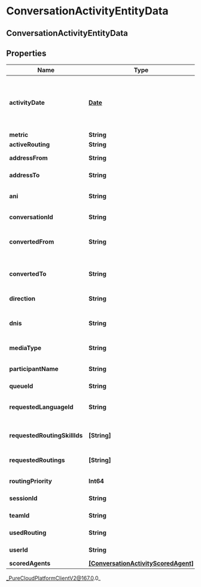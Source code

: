# ConversationActivityEntityData

## ConversationActivityEntityData

## Properties

|Name | Type | Description | Notes|
|------------ | ------------- | ------------- | -------------|
| **activityDate** | [**Date**](Date) | The time at which the activity was observed. Date time is represented as an ISO-8601 string. For example: yyyy-MM-ddTHH:mm:ss[.mmm]Z | |
| **metric** | **String** | Activity metric | [optional] |
| **activeRouting** | **String** | Active routing method | [optional] |
| **addressFrom** | **String** | The address that initiated an action | [optional] |
| **addressTo** | **String** | The address receiving an action | [optional] |
| **ani** | **String** | Automatic Number Identification (caller&#39;s number) | [optional] |
| **conversationId** | **String** | Unique identifier for the conversation | [optional] |
| **convertedFrom** | **String** | Session media type that was converted from in case of a media type conversion | [optional] |
| **convertedTo** | **String** | Session media type that was converted to in case of a media type conversion | [optional] |
| **direction** | **String** | The direction of the communication | [optional] |
| **dnis** | **String** | Dialed number identification service (number dialed by the calling party) | [optional] |
| **mediaType** | **String** | The session media type | [optional] |
| **participantName** | **String** | A human readable name identifying the participant | [optional] |
| **queueId** | **String** | Queue identifier | [optional] |
| **requestedLanguageId** | **String** | Unique identifier for the language requested for an interaction | [optional] |
| **requestedRoutingSkillIds** | **[String]** | Unique identifier(s) for skill(s) requested for an interaction | [optional] |
| **requestedRoutings** | **[String]** | Routing type(s) for requested/attempted routing methods. | [optional] |
| **routingPriority** | **Int64** | Routing priority for the current interaction | [optional] |
| **sessionId** | **String** | The unique identifier of this session | [optional] |
| **teamId** | **String** | The team ID the user is a member of | [optional] |
| **usedRouting** | **String** | Complete routing method | [optional] |
| **userId** | **String** | Unique identifier for the user | [optional] |
| **scoredAgents** | [**[ConversationActivityScoredAgent]**]([ConversationActivityScoredAgent]) | Scored agents | [optional] |



_PureCloudPlatformClientV2@167.0.0_
